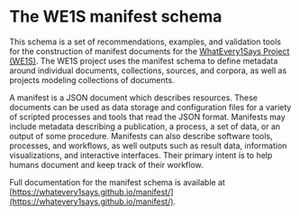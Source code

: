 # The WE1S manifest schema

This schema is a set of recommendations, examples, and validation tools for the construction of manifest documents for the [WhatEvery1Says Project (WE1S)](https://we1s.ucsb.edu/). The WE1S project uses the manifest schema to define metadata around individual documents, collections, sources, and corpora, as well as projects modeling collections of documents.

A manifest is a JSON document which describes resources. These documents can be used as data storage and configuration files for a variety of scripted processes and tools that read the JSON format. Manifests may include metadata describing a publication, a process, a set of data, or an output of some procedure. Manifests can also describe software tools, processes, and workflows, as well outputs such as result data, information visualizations, and interactive interfaces. Their primary intent is to help humans document and keep track of their workflow.

Full documentation for the manifest schema is available at [https://whatevery1says.github.io/manifest/](https://whatevery1says.github.io/manifest/).
